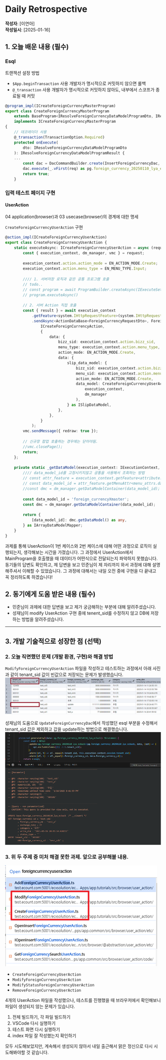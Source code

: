 # Daily Retrospective  
**작성자**: [이연아]  
**작성일시**: [2025-01-16]  

## 1. 오늘 배운 내용 (필수)  
### Esql
트랜잭션 설정 방법
- `$App.beginTransaction` 사용
개발자가 명시적으로 커밋하지 않으면 롤백
- `@_transaction` 사용
개발자가 명시적으로 커밋하지 않아도, 내부에서 스코프가 종료될 때 커밋
```typescript
@program_impl(ICreateForeignCurrencyMasterProgram)
export class CreateForeignCurrencyMasterProgram
	extends BaseProgram<IResolveForeignCurrencyDataModelProgramDto, IResolveForeignCurrencyDataModelProgramResult>
	implements ICreateForeignCurrencyMasterProgram
{   
    // 데코레이더 사용
	@_transaction(TransactionOption.Required)
	protected onExecute(
		dto: IResolveForeignCurrencyDataModelProgramDto
	): IResolveForeignCurrencyDataModelProgramResult {
    ...
		const dac = DacCommandBuilder.create(InsertForeignCurrencyDac, this.execution_context, DbConnectionId.PG.BASE);
		dac.execute(_.vFirst(req) as pg.foreign_currency_20250110_lya_ecback);
		return true;
	}
```

### 입력 테스트 페이지 구현 
#### UserAction
04 application(browser)과 03 usecase(browser)의 경계에 대한 명세

`CreateForeignCurrencyUserAction` 구현
```typescript
@action_impl(ICreateForeignCurrencyUserAction)
export class CreateForeignCurrencyUserAction {
	static executeAsync: ICreateForeignCurrencyUserAction = async (request) => {
		const { execution_context, dm_manager, vmc } = request;

		execution_context.action.action_mode = EN_ACTION_MODE.Create;
		execution_context.action.menu_type = EN_MENU_TYPE.Input;

		//// 1. 서버저장 로직과 같은 공통 프로그램 호출
		// todo..
		// const program = await ProgramBuilder.createAsync(IExecuteSetupMainProgram, execution_context);
		// program.executeAsync()

		// 2. 서버 Action 직접 호출
		const { result } = await execution_context
			.getFeature<system.IHttpRequestFeature>(system.IHttpRequestFeature)
			.sendAsync<ActionDataBase<ForeignCurrencyRequestDto>, ForeignCurrencyResultDto>(
				ICreateForeignCurrencyAction,
				{
					data: {
						bizz_sid: execution_context.action.bizz_sid,
						menu_type: execution_context.action.menu_type,
						action_mode: EN_ACTION_MODE.Create,
						data: {
							slip_data_model: {
								bizz_sid: execution_context.action.bizz_sid,
								menu_sid: execution_context.action.menu_sid,
								action_mode: EN_ACTION_MODE.Create,
								data_model: CreateForeignCurrencyUserAction._getDataModel(
									execution_context,
									dm_manager
								),
							} as ISlipDataModel,
						},
					},
				}
			);
		vmc.sendMessage({ redraw: true });

		// 신규창 팝업 호출하는 경우에는 닫아야됨.
		//vmc.closePage();
		return;
	};

	private static _getDataModel(execution_context: IExecutionContext, dm_manager: IDMManager): IArrayDataModelMapper {
		//// data_model_id를 고정시키지않고 공통을 사용해서 조회하는 방법
		// const attr_feature = execution_context.getFeature<attribute.IAttributeFeature>(attribute.IAttributeFeature);
		// const data_model_id = attr_feature.getMenuAttr<menu_attrs.data_model_id>(menu_attrs.data_model_id).data;
		//const dmc = dm_manager.getDataModelContainer(data_model_id);

		const data_model_id = 'foreign_currencyXmaster';
		const dmc = dm_manager.getDataModelContainer(data_model_id);

		return {
			[data_model_id]: dmc.getDataModel() as any,
		} as IArrayDataModelMapper;
	}
}
```
과제를 통해 UserAction이 1번 케이스와 2번 케이스에 대해 어떤 과정으로 로직이 실행되는지, 생각해보는 시간을 가졌습니다.
그 과정에서 UserAction에서 MainProgram을 호출했을 때 데이터가 어떤식으로 전달되는지 파악하지 못했습니다. 동기들의 답변도 확인하고, 제 답변을 보고 민준님이 제 자리까지 와서 과정에 대해 설명해주셔서 이해할 수 있었습니다. 그 과정에 대해서는 내일 오전 중에 구현을 다 끝내고 꼭 정리하도록 하겠습니다!


## 2. 동기에게 도움 받은 내용 (필수)
- 민준님이 과제에 대한 답변을 보고 제가 궁금해하는 부분에 대해 알려주셨습니다.
- 성재님이 modify UserAction 구현 중에 tenent_sid를 수정하지 않고 DB에 저장하는 방법을 알려주셨습니다.

---

## 3. 개발 기술적으로 성장한 점 (선택)
### 2. 오늘 직면했던 문제 (개발 환경, 구현)와 해결 방법
`ModifyForeignCurrencyUserAction` 파일을 작성하고 테스트하는 과정에서 아래 사진과 같이 tenant_sid 값이 빈값으로 저장되는 문제가 발생했습니다.
<img src = "../ref/이연아_이미지/250116_1.png">

성재님의 도움으로 `UpdateForeignCurrencyDac`에서 작성했던 esql 부분을 수정해서 tenant_sid 값은 제외하고 값을 update하는 방법으로 해결했습니다.
<img src = "../ref/이연아_이미지/250116.png">


### 3. 위 두 주제 중 미처 해결 못한 과제. 앞으로 공부해볼 내용.
<img src = "../ref/이연아_이미지/250116_2.png">

- `CreateForeignCurrencyUserAction`
- `ModifyForeignCurrencyUserAction`
- `ModifyStatusForeignCurrencyUserAction`
- `RemoveForeignCurrencyUserAction`

4개의 UserAction 파일을 작성했으나, 테스트를 진행했을 때 브라우저에서 확인해보니 파일이 생성되지 않는 문제가 있습니다. 

1. 전체 빌드하기, 각 파일 빌드하기
2. VSCode 다시 실행하기
3. 테스트 화면 다시 실행하기
4. index 파일 잘 작성했는지 확인하기

모두 시도해보았지만, 계속해서 생성되지 않아서 내일 출근해서 맑은 정신으로 다시 시도해봐야할 것 같습니다.